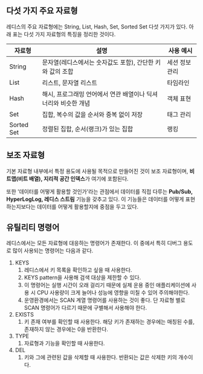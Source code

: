 ## 다섯 가지 주요 자료형
레디스의 주요 자료형에는 String, List, Hash, Set, Sorted Set 다섯 가지가 있다. 아래 표는 다섯 가지 자료형의 특징을 정리한 것이다.

| 자료형        | 설명                                  | 사용 예시   |
| ---------- | ----------------------------------- | ------- |
| String     | 문자열(레디스에서는 숫자값도 포함), 간단한 키와 값의 조합   | 세션 정보관리 |
| List       | 리스트, 문자열 리스트                        | 타임라인    |
| Hash       | 해시, 프로그래밍 언어에서 연관 배열이나 딕셔너리와 비슷한 개념 | 객체 표현   |
| Set        | 집합, 복수의 값을 순서와 중복 없이 저장             | 태그 관리   |
| Sorted Set | 정렬된 집합, 순서(랭크)가 있는 집합               | 랭킹      |
## 보조 자료형
기본 자료형 내부에서 특정 용도에 사용될 목적으로 만들어진 것이 보조 자료형이며, **비트맵(비트 배열), 지리적 공간 인덱스**가 여기에 포함된다.

또한 '데이터를 어떻게 활용할 것인가'라는 관점에서 데이터를 직접 다루는 **Pub/Sub, HyperLogLog, 레디스 스트림** 기능을 갖추고 있다. 이 기능들은 데이터를 어떻게 표현하는지보다는 데이터를 어떻게 활용할지에 중점을 두고 있다.
## 유틸리티 명령어
레디스에서는 모든 자료형에 대응하는 명령어가 존재한다. 이 중에서 특히 디버그 용도로 많이 사용되는 명령어는 다음과 같다.
1. KEYS
	1. 레디스에서 키 목록을 확인하고 싶을 때 사용한다.
	2. KEYS pattern을 사용해 검색 대상을 제한할 수 있다.
	3. 이 명령어는 실행 시간이 오래 걸리기 때문에 실제 운용 중인 애플리케이션에 사용 시 CPU 사용량이 크게 늘어나 성능에 영향을 미칠 수 있어 주의해야한다.
	4. 운영환경에서는 SCAN 계열 명령어를 사용하는 것이 좋다. 단 자료형 별로 SCAN 명령어가 다르기 때문에 구별해서 사용해야 한다.
2. EXISTS
	1. 키 존재 여부를 확인할 때 사용한다. 해당 키가 존재하는 경우에는 매칭된 수를, 존재하지 않는 경우에는 0을 반환한다.
3. TYPE
	1. 자료형과 기능을 확인할 때 사용한다.
4. DEL
	1. 키와 그에 관련된 값을 삭제할 때 사용한다. 반환되는 값은 삭제한 키의 개수이다.
